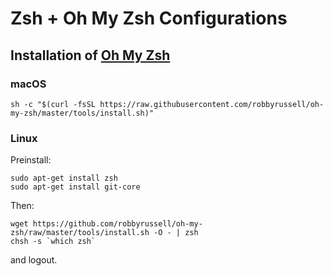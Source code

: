 # Zsh + Oh My Zsh Configurations

## Installation of [Oh My Zsh](https://ohmyz.sh)
### macOS
```shell
sh -c "$(curl -fsSL https://raw.githubusercontent.com/robbyrussell/oh-my-zsh/master/tools/install.sh)"

```
### Linux
Preinstall:
```shell
sudo apt-get install zsh
sudo apt-get install git-core
```

Then:
```shell
wget https://github.com/robbyrussell/oh-my-zsh/raw/master/tools/install.sh -O - | zsh
chsh -s `which zsh`
```
and logout.
